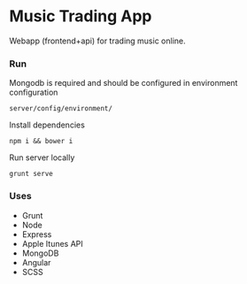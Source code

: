 # Music Trading App

Webapp (frontend+api) for trading music online.

### Run

Mongodb is required and should be configured in environment configuration

```
server/config/environment/
```

Install dependencies

```
npm i && bower i
```

Run server locally

```
grunt serve
```

### Uses

* Grunt
* Node
* Express
* Apple Itunes API
* MongoDB
* Angular
* SCSS

